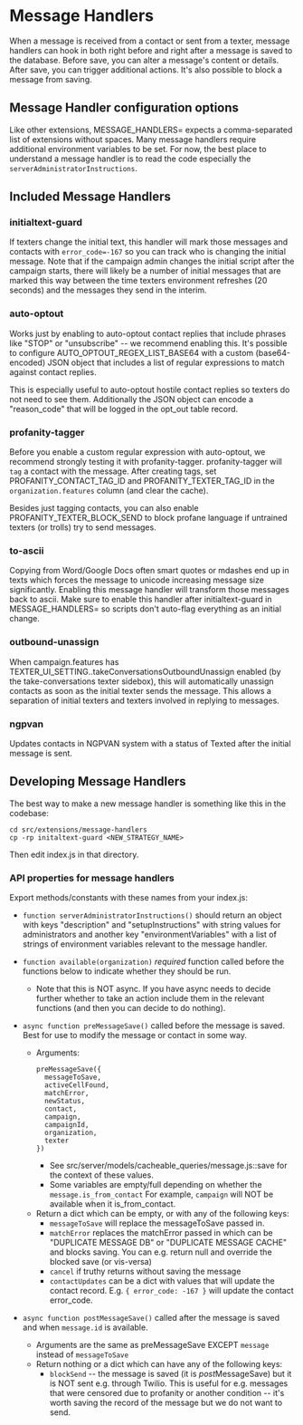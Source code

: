 # Message Handlers

When a message is received from a contact or sent from a texter, message handlers can hook in
both right before and right after a message is saved to the database.  Before save, you
can alter a message's content or details.  After save, you can trigger additional actions.
It's also possible to block a message from saving.

## Message Handler configuration options

Like other extensions, MESSAGE_HANDLERS= expects a comma-separated list of extensions
without spaces.  Many message handlers require additional environment variables to be set.
For now, the best place to understand a message handler is to read the code especially
the `serverAdministratorInstructions`.

## Included Message Handlers

### initialtext-guard

If texters change the initial text, this handler will mark those messages and contacts with
`error_code=-167` so you can track who is changing the initial message.  Note that if the
campaign admin changes the initial script after the campaign starts, there will likely be a
number of initial messages that are marked this way between the time texters environment
refreshes (20 seconds) and the messages they send in the interim.

### auto-optout

Works just by enabling to auto-optout contact replies that include phrases like
"STOP" or "unsubscribe" -- we recommend enabling this.  It's possible to configure
AUTO_OPTOUT_REGEX_LIST_BASE64 with a custom (base64-encoded) JSON object that includes
a list of regular expressions to match against contact replies.

This is especially useful to auto-optout hostile contact replies so texters do not
need to see them.  Additionally the JSON object can encode a "reason_code" that will
be logged in the opt_out table record.

### profanity-tagger

Before you enable a custom regular expression with auto-optout, we recommend strongly
testing it with profanity-tagger.  profanity-tagger will `tag` a contact with
the message.  After creating tags, set PROFANITY_CONTACT_TAG_ID and PROFANITY_TEXTER_TAG_ID
in the `organization.features` column (and clear the cache).

Besides just tagging contacts, you can also enable PROFANITY_TEXTER_BLOCK_SEND to block
profane language if untrained texters (or trolls) try to send messages.

### to-ascii

Copying from Word/Google Docs often smart quotes or mdashes end up in texts which forces
the message to unicode increasing message size significantly.  Enabling this message handler
will transform those messages back to ascii.  Make sure to enable this handler after initialtext-guard
in MESSAGE_HANDLERS= so scripts don't auto-flag everything as an initial change.

### outbound-unassign

When campaign.features has TEXTER_UI_SETTING..takeConversationsOutboundUnassign enabled
(by the take-conversations texter sidebox), this will automatically unassign contacts as
soon as the initial texter sends the message.  This allows a separation of initial texters
and texters involved in replying to messages.

### ngpvan

Updates contacts in NGPVAN system with a status of Texted after the initial message is sent.


## Developing Message Handlers

The best way to make a new message handler is something like this in the codebase:

```
cd src/extensions/message-handlers
cp -rp initaltext-guard <NEW_STRATEGY_NAME>
```

Then edit index.js in that directory.


### API properties for message handlers

Export methods/constants with these names from your index.js:

* `function serverAdministratorInstructions()` should return an object with
  keys "description" and "setupInstructions" with string values for administrators
  and another key "environmentVariables" with a list of strings of environment
  variables relevant to the message handler.
* `function available(organization)` *required* function called before the functions
  below to indicate whether they should be run.
  * Note that this is NOT async.  If you have async needs to decide further whether
    to take an action include them in the relevant functions (and then you can
    decide to do nothing).
* `async function preMessageSave()` called before the message is saved. Best for
   use to modify the message or contact in some way.
   * Arguments:
     ```
     preMessageSave({
       messageToSave,
       activeCellFound,
       matchError,
       newStatus,
       contact,
       campaign,
       campaignId,
       organization,
       texter
     })
     ```
     * See src/server/models/cacheable_queries/message.js::save for the context of
       these values.
     * Some variables are empty/full depending on whether the `message.is_from_contact`
       For example, `campaign` will NOT be available when it is_from_contact.
  * Return a dict which can be empty, or with any of the following keys:
    * `messageToSave` will replace the messageToSave passed in.
    * `matchError` replaces the matchError passed in which
      can be "DUPLICATE MESSAGE DB" or "DUPLICATE MESSAGE CACHE"
      and blocks saving.  You can e.g. return null and override the blocked save (or vis-versa)
    * `cancel` if truthy returns without saving the message
    * `contactUpdates` can be a dict with values that will update the contact record.
      E.g. `{ error_code: -167 }` will update the contact error_code.


* `async function postMessageSave()` called after the message is saved and when
   `message.id` is available.
  * Arguments are the same as preMessageSave EXCEPT `message` instead of `messageToSave`
  * Return nothing or a dict which can have any of the following keys:
    * `blockSend` -- the message is saved (it is *post*MessageSave) but it is NOT
      sent e.g. through Twilio.  This is useful for e.g. messages that were
      censored due to profanity or another condition -- it's worth saving the record
      of the message but we do not want to send.
